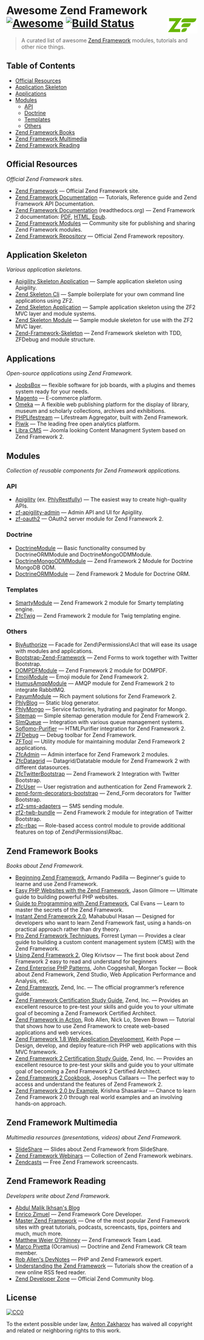 
# Awesome Zend Framework [![Awesome](https://cdn.rawgit.com/sindresorhus/awesome/d7305f38d29fed78fa85652e3a63e154dd8e8829/media/badge.svg)](https://github.com/sindresorhus/awesome) [![Build Status](https://travis-ci.org/27cm/awesome-zendframework.svg?branch=master)](https://travis-ci.org/27cm/awesome-zendframework) [<img src="https://raw.githubusercontent.com/27cm/awesome-zendframework/master/media/logo.png" alt="Zend Framework" align="right" width="80">][zf]

> A curated list of awesome [Zend Framework][zf] modules, tutorials and other nice things.


## Table of Contents

- [Official Resources](#official-resources)
- [Application Skeleton](#application-skeleton)
- [Applications](#applications)
- [Modules](#modules)
    - [API](#api)
    - [Doctrine](#doctrine)
    - [Templates](#templates)
    - [Others](#others)
- [Zend Framework Books](#zend-framework-books)
- [Zend Framework Multimedia](#zend-framework-multimedia)
- [Zend Framework Reading](#zend-framework-reading)


## Official Resources
*Official Zend Framework sites.*

- [Zend Framework][zf] — Official Zend Framework site.
- [Zend Framework Documentation](https://framework.zend.com/learn) — Tutorials, Reference guide and Zend Framework API Documentation.
- [Zend Framework Documentation](https://readthedocs.org/projects/zf2/) (readthedocs.org) — Zend Framework 2 documentation: [PDF](https://media.readthedocs.org/pdf/zf2/latest/zf2.pdf), [HTML](https://media.readthedocs.org/htmlzip/zf2/latest/zf2.zip), [Epub](https://media.readthedocs.org/epub/zf2/latest/zf2.epub).
- [Zend Framework Modules](https://zfmodules.com/) — Community site for publishing and sharing Zend Framework modules.
- [Zend Framework Repository](https://github.com/zendframework/zendframework) — Official Zend Framework repository.


## Application Skeleton
*Various application skeletons.*

- [Apigility Skeleton Application](https://github.com/zfcampus/zf-apigility-skeleton) — Sample application skeleton using Apigility.
- [Zend Skeleton Cli](https://github.com/slaff/ZendCliSkeleton) — Sample boilerplate for your own command line applications using ZF2.
- [Zend Skeleton Application](https://github.com/zendframework/ZendSkeletonApplication) — Sample application skeleton using the ZF2 MVC layer and module systems.
- [Zend Skeleton Module](https://github.com/zendframework/ZendSkeletonModule) — Sample module skeleton for use with the ZF2 MVC layer.
- [Zend-Framework-Skeleton](https://github.com/christophervalles/Zend-Framework-Skeleton) — Zend Framework skeleton with TDD, ZFDebug and module structure.


## Applications
*Open-source applications using Zend Framework.*

- [JoobsBox](http://www.joobsbox.com) — flexible software for job boards, with a plugins and themes system ready for your needs.
- [Magento](https://magento.com) — E-commerce platform.
- [Omeka](http://omeka.org) — A flexible web publishing platform for the display of library, museum and scholarly collections, archives and exhibitions.
- [PHPLifestream](https://github.com/johannilsson/phplifestream) — Lifestream Aggregator, built with Zend Framework.
- [Piwik](https://piwik.org) — The leading free open analytics platform.
- [Libra CMS](http://www.ejoom.com/libra-cms/en/) — Joomla looking Content Managment System based on Zend Framework 2.


## Modules
*Collection of reusable components for Zend Framework applications.*

### API

- [Apigility](https://apigility.org/) (ex. [PhlyRestfully](https://github.com/phly/PhlyRestfully)) — The easiest way to create high-quality APIs.
- [zf-apigility-admin](https://github.com/zfcampus/zf-apigility-admin) — Admin API and UI for Apigility.
- [zf-oauth2](https://github.com/zfcampus/zf-oauth2) — OAuth2 server module for Zend Framework 2.

### Doctrine

- [DoctrineModule](https://github.com/doctrine/DoctrineModule) — Basic functionality consumed by DoctrineORMModule and DoctrineMongoODMModule.
- [DoctrineMongoODMModule](https://github.com/doctrine/DoctrineMongoODMModule) — Zend Framework 2 Module for Doctrine MongoDB ODM.
- [DoctrineORMModule](https://github.com/doctrine/DoctrineORMModule) — Zend Framework 2 Module for Doctrine ORM.

### Templates

- [SmartyModule](https://github.com/MurgaNikolay/SmartyModule) — Zend Framework 2 module for Smarty templating engine.
- [ZfcTwig](https://github.com/ZF-Commons/ZfcTwig) — Zend Framework 2 module for Twig templating engine.

### Others

- [BjyAuthorize](https://github.com/bjyoungblood/BjyAuthorize) — Facade for Zend\Permissions\Acl that will ease its usage with modules and applications.
- [Bootstrap-Zend-Framework](https://github.com/komola/Bootstrap-Zend-Framework) — Zend Forms to work together with Twitter Bootstrap.
- [DOMPDFModule](https://github.com/raykolbe/DOMPDFModule) — Zend Framework 2 module for DOMPDF.
- [EmojiModule](https://github.com/atans/EmojiModule) — Emoji module for Zend Framework 2.
- [HumusAmqpModule](https://github.com/prolic/HumusAmqpModule) — AMQP module for Zend Framework 2 to integrate RabbitMQ.
- [PayumModule](https://github.com/Payum/PayumModule) — Rich payment solutions for Zend Framework 2.
- [PhlyBlog](https://github.com/phly/PhlyBlog) — Static blog generator.
- [PhlyMongo](https://github.com/phly/PhlyMongo) — Service factories, hydrating and paginator for Mongo.
- [Sitemap](https://github.com/Soflomo/Sitemap) — Simple sitemap generation module for Zend Framework 2.
- [SlmQueue](https://github.com/juriansluiman/SlmQueue) — Integration with various queue management systems.
- [Soflomo-Purifier](https://github.com/juriansluiman/Soflomo-Purifier) — HTMLPurifier integration for Zend Framework 2.
- [ZFDebug](https://github.com/jokkedk/ZFDebug) — Debug toolbar for Zend Framework.
- [ZFTool](https://github.com/zendframework/ZFTool) — Utility module for maintaining modular Zend Framework 2 applications.
- [ZfcAdmin](https://github.com/ZF-Commons/ZfcAdmin) — Admin interface for Zend Framework 2 modules.
- [ZfcDatagrid](https://github.com/ThaDafinser/ZfcDatagrid) — Datagrid/Datatable module for Zend Framework 2 with different datasources.
- [ZfcTwitterBootstrap](https://github.com/mwillbanks/ZfcTwitterBootstrap) — Zend Framework 2 Integration with Twitter Bootstrap.
- [ZfcUser](https://github.com/ZF-Commons/ZfcUser) — User registration and authentication for Zend Framework 2.
- [zend-form-decorators-bootstrap](https://github.com/Emagister/zend-form-decorators-bootstrap) — Zend_Form decorators for Twitter Bootstrap.
- [zf2-sms-adapters](https://github.com/andreylis/zf2-sms-adapters) — SMS sending module.
- [zf2-twb-bundle](https://github.com/neilime/zf2-twb-bundle) — Zend Framework 2 module for integration of Twitter Bootstrap.
- [zfc-rbac](https://github.com/ZF-Commons/zfc-rbac) — Role-based access control module to provide additional features on top of Zend\Permissions\Rbac.


## Zend Framework Books
*Books about Zend Framework.*

- [Beginning Zend Framework](http://www.apress.com/9781430218258), Armando Padilla — Beginner's guide to learne and use Zend Framework.
- [Easy PHP Websites with the Zend Framework](https://www.amazon.com/Easy-PHP-Websites-Zend-Framework-ebook/dp/B004RVNL3G), Jason Gilmore — Ultimate guide to building powerful PHP websites.
- [Guide to Programming with Zend Framework](https://www.amazon.com/Architects-Guide-Programming-Zend-Framework/dp/0973862157), Cal Evans — Learn to master the secrets of the Zend Framework.
- [Instant Zend Framework 2.0](https://www.packtpub.com/web-development/instant-zend-framework-20), Mahabubul Hasan — Designed for developers who want to learn Zend Framework fast, using a hands-on practical approach rather than dry theory.
- [Pro Zend Framework Techniques](http://www.apress.com/9781430218791), Forrest Lyman — Provides a clear guide to building a custom content management system (CMS) with the Zend Framework.
- [Using Zend Framework 2](https://leanpub.com/using-zend-framework-2), Oleg Krivtsov — The first book about Zend Framework 2 easy to read and understand for beginners
- [Zend Enterprise PHP Patterns](http://www.apress.com/9781430219743), John Coggeshall, Morgan Tocker — Book about Zend Framework, Zend Studio, Web Application Performance and Analysis, etc.
- [Zend Framework](http://www.apress.com/9781430219064), Zend, Inc. — The official programmer’s reference guide.
- [Zend Framework Certification Study Guide](http://downloads.zend.com/framework/generic/ZFC_Study_Guide_v1.pdf), Zend, Inc. — Provides an excellent resource to pre-test your skills and guide you to your ultimate goal of becoming a Zend Framework Certified Architect.
- [Zend Framework in Action](https://www.manning.com/books/zend-framework-in-action), Rob Allen, Nick Lo, Steven Brown — Tutorial that shows how to use Zend Framework to create web-based applications and web services.
- [Zend Framework 1.8 Web Application Development](https://www.packtpub.com/web-development/zend-framework-18-web-application-development), Keith Pope — Design, develop, and deploy feature-rich PHP web applications with this MVC framework.
- [Zend Framework 2 Certification Study Guide](http://www.zend.com/en/services/certification/zf2-certification-study-guide), Zend, Inc. — Provides an excellent resource to pre-test your skills and guide you to your ultimate goal of becoming a Zend Framework 2 Certified Architect.
- [Zend Framework 2 Cookbook](https://www.packtpub.com/web-development/zend-framework-2-cookbook), Josephus Callaars — The perfect way to access and understand the features of Zend Framework 2.
- [Zend Framework 2.0 by Example](https://www.packtpub.com/web-development/zend-framework-20-example-beginner%E2%80%99s-guide), Krishna Shasankar — Chance to learn Zend Framework 2.0 through real world examples and an involving hands-on approach.


## Zend Framework Multimedia
*Multimedia resources (presentations, videos) about Zend Framework.*

- [SlideShare](http://www.slideshare.net/search/slideshow?q=zend+framework) — Slides about Zend Framework from SlideShare.
- [Zend Framework Webinars](http://www.zend.com/en/resources/webinars) — Collection of Zend Framework webinars.
- [Zendcasts](http://www.zendcasts.com) — Free Zend Framework screencasts.


## Zend Framework Reading
*Developers write about Zend Framework.*

- [Abdul Malik Ikhsan's Blog](https://samsonasik.wordpress.com/category/tutorial-php/zend-framework-2/)
- [Enrico Zimuel](http://www.zimuel.it/category/zend-framework/) — Zend Framework Core Developer.
- [Master Zend Framework](http://www.masterzendframework.com) — One of the most popular Zend Framework sites with great tutorials, podcasts, screencasts, tips, pointers and much, much more.
- [Matthew Weier O'Phinney](https://mwop.net/blog/tag/zend%20framework) — Zend Framework Team Lead.
- [Marco Pivetta](https://ocramius.github.io/) (Ocramius) — Doctrine and Zend Framework CR team member.
- [Rob Allen's DevNotes](https://akrabat.com) — PHP and Zend Framework expert.
- [Understanding the Zend Framework](http://www.ibm.com/developerworks/opensource/library/os-php-zend1/) — Tutorials show the creation of a new online RSS feed reader.
- [Zend Developer Zone](https://devzone.zend.com) — Official Zend Community blog.


## License

[![CC0](http://mirrors.creativecommons.org/presskit/buttons/88x31/svg/cc-zero.svg)](https://creativecommons.org/publicdomain/zero/1.0/)

To the extent possible under law, [Anton Zakharov](https://github.com/27cm) has waived all copyright and related or neighboring rights to this work.


[zf]: https://framework.zend.com/
